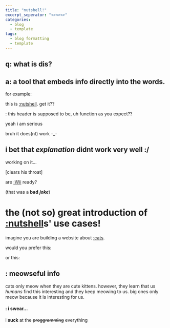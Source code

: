 ```yaml
---
title: "nutshell!"
excerpt_seperator: "<><><>"
categories:
  - blog
  - template
tags:
  - blog formatting
  - template
---
```

<script src="https://cdn.jsdelivr.net/gh/ncase/nutshell/nutshell.min.js"></script>
<script>
Nutshell.setOptions({
    dontEmbedHeadings: true,
});
</script>

## q: what is dis?
## a: a tool that embeds info directly into the words.
for example:

this is [:nutshell](https://ncase.me/nutshell/#). get it??

: this header is supposed to be, uh function as you expect??

yeah i am serious

bruh it does(nt) work -_-

## i bet that *explanation* didnt work very well :/
working on it…

[clears his throat]

are [:Wii](https://en.m.wikipedia.org/wiki/Wii) ready?

(that was a **bad** ***joke***)

# the (not so) great introduction of [:nutshell](https://ncase.me/nutshell/#)s' use cases!

imagine you are building a website about [:cats](https://en.m.wikipedia.org/wiki/Cat).

would you prefer this: 
<script type="text/javascript">
  <BUTTON TYPE="button" ONCLICK="alert(\"fun fact:\n\ncats only meow when they are cute kittens. however, they learn that us (humans) find this interesting and they keep meowing to us. they only meow because it it interesting.\n/^---^\\ \n(· w ·)">meowseful info!</BUTTON>
</script>

or this:

## : meowseful info
cats only meow when they are cute kittens. however, they learn that us *humans* find this interesting and they keep meowing to us. big ones only meow because it is interesting for us.

#### : i swear…
i **suck** at the ~~proggramming~~ everything